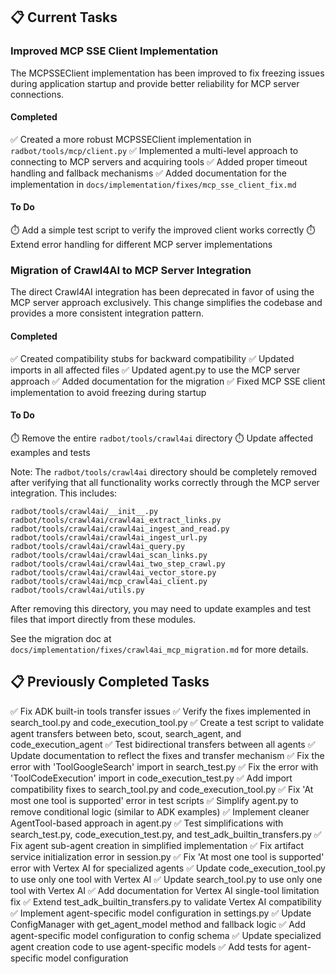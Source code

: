 ## 📋 Current Tasks

### Improved MCP SSE Client Implementation

The MCPSSEClient implementation has been improved to fix freezing issues during application startup and provide better reliability for MCP server connections.

#### Completed

✅ Created a more robust MCPSSEClient implementation in `radbot/tools/mcp/client.py`
✅ Implemented a multi-level approach to connecting to MCP servers and acquiring tools
✅ Added proper timeout handling and fallback mechanisms
✅ Added documentation for the implementation in `docs/implementation/fixes/mcp_sse_client_fix.md`

#### To Do

⏱️ Add a simple test script to verify the improved client works correctly
⏱️ Extend error handling for different MCP server implementations

### Migration of Crawl4AI to MCP Server Integration

The direct Crawl4AI integration has been deprecated in favor of using the MCP server approach exclusively. This change simplifies the codebase and provides a more consistent integration pattern.

#### Completed

✅ Created compatibility stubs for backward compatibility
✅ Updated imports in all affected files
✅ Updated agent.py to use the MCP server approach
✅ Added documentation for the migration
✅ Fixed MCP SSE client implementation to avoid freezing during startup

#### To Do

⏱️ Remove the entire `radbot/tools/crawl4ai` directory
⏱️ Update affected examples and tests

Note: The `radbot/tools/crawl4ai` directory should be completely removed after verifying that all functionality works correctly through the MCP server integration. This includes:

```
radbot/tools/crawl4ai/__init__.py
radbot/tools/crawl4ai/crawl4ai_extract_links.py
radbot/tools/crawl4ai/crawl4ai_ingest_and_read.py
radbot/tools/crawl4ai/crawl4ai_ingest_url.py
radbot/tools/crawl4ai/crawl4ai_query.py
radbot/tools/crawl4ai/crawl4ai_scan_links.py
radbot/tools/crawl4ai/crawl4ai_two_step_crawl.py
radbot/tools/crawl4ai/crawl4ai_vector_store.py
radbot/tools/crawl4ai/mcp_crawl4ai_client.py
radbot/tools/crawl4ai/utils.py
```

After removing this directory, you may need to update examples and test files that import directly from these modules.

See the migration doc at `docs/implementation/fixes/crawl4ai_mcp_migration.md` for more details.

## 📋 Previously Completed Tasks

✅ Fix ADK built-in tools transfer issues
✅ Verify the fixes implemented in search_tool.py and code_execution_tool.py
✅ Create a test script to validate agent transfers between beto, scout, search_agent, and code_execution_agent
✅ Test bidirectional transfers between all agents
✅ Update documentation to reflect the fixes and transfer mechanism
✅ Fix the error with 'ToolGoogleSearch' import in search_test.py
✅ Fix the error with 'ToolCodeExecution' import in code_execution_test.py
✅ Add import compatibility fixes to search_tool.py and code_execution_tool.py
✅ Fix 'At most one tool is supported' error in test scripts
✅ Simplify agent.py to remove conditional logic (similar to ADK examples)
✅ Implement cleaner AgentTool-based approach in agent.py
✅ Test simplifications with search_test.py, code_execution_test.py, and test_adk_builtin_transfers.py
✅ Fix agent sub-agent creation in simplified implementation
✅ Fix artifact service initialization error in session.py
✅ Fix 'At most one tool is supported' error with Vertex AI for specialized agents
✅ Update code_execution_tool.py to use only one tool with Vertex AI
✅ Update search_tool.py to use only one tool with Vertex AI
✅ Add documentation for Vertex AI single-tool limitation fix
✅ Extend test_adk_builtin_transfers.py to validate Vertex AI compatibility
✅ Implement agent-specific model configuration in settings.py
✅ Update ConfigManager with get_agent_model method and fallback logic
✅ Add agent-specific model configuration to config schema
✅ Update specialized agent creation code to use agent-specific models
✅ Add tests for agent-specific model configuration